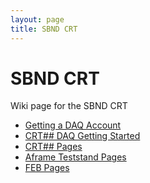 ```yaml
---
layout: page
title: SBND CRT
---
```




SBND CRT
==========================================================

Wiki page for the SBND CRT

-   [Getting a DAQ Account](https://sbnsoftware.github.io/sbn_online_wiki/Getting_a_DAQ_account.html)
-   [CRT## DAQ Getting Started](https://sbnsoftware.github.io/sbndaq_oldwiki/SBND_DAQ_GettingStarted.html)
-   [CRT## Pages](https://sbnsoftware.github.io/sbn_online_wiki/CRT_sharp_sharp.html)
-   [Aframe Teststand Pages](https://sbnsoftware.github.io/sbn_online_wiki/CRT_aframe.html)
-   [FEB Pages](https://sbnsoftware.github.io/sbn_online_wiki/CRT_FEB.html)
